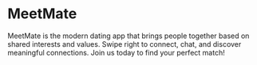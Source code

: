 # MeetMate
MeetMate is the modern dating app that brings people together based on shared interests and values. Swipe right to connect, chat, and discover meaningful connections. Join us today to find your perfect match!
